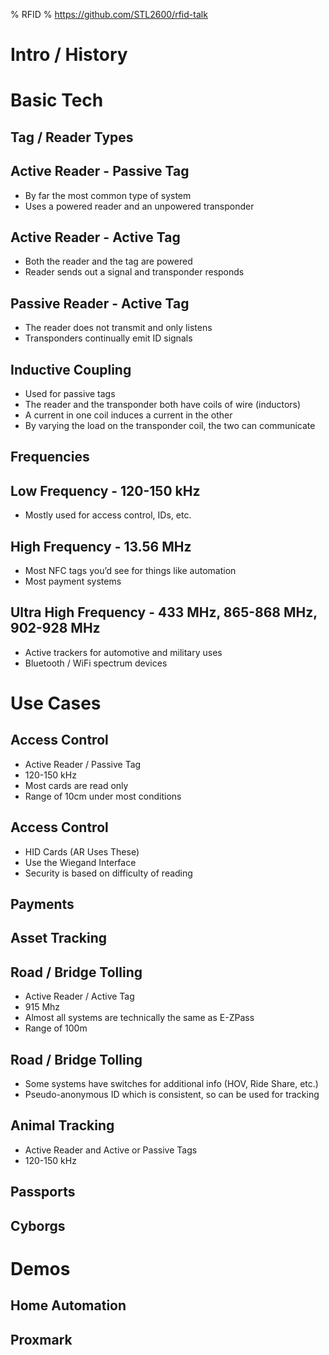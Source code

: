 % RFID
% https://github.com/STL2600/rfid-talk

# Intro / History

# Basic Tech

## Tag / Reader Types

## Active Reader - Passive Tag

 - By far the most common type of system
 - Uses a powered reader and an unpowered transponder

## Active Reader - Active Tag

 - Both the reader and the tag are powered
 - Reader sends out a signal and transponder responds

## Passive Reader - Active Tag

 - The reader does not transmit and only listens
 - Transponders continually emit ID signals

## Inductive Coupling

 - Used for passive tags
 - The reader and the transponder both have coils of wire (inductors)
 - A current in one coil induces a current in the other
 - By varying the load on the transponder coil, the two can communicate

## Frequencies

## Low Frequency - 120-150 kHz

 - Mostly used for access control, IDs, etc.

## High Frequency - 13.56 MHz

 - Most NFC tags you’d see for things like automation
 - Most payment systems

## Ultra High Frequency - 433 MHz, 865-868 MHz, 902-928 MHz

 - Active trackers for automotive and military uses
 - Bluetooth / WiFi spectrum devices

# Use Cases

## Access Control

 - Active Reader / Passive Tag 
 - 120-150 kHz
 - Most cards are read only
 - Range of 10cm under most conditions

## Access Control

 - HID Cards (AR Uses These)
 - Use the Wiegand Interface
 - Security is based on difficulty of reading

## Payments

## Asset Tracking

## Road / Bridge Tolling

 - Active Reader / Active Tag
 - 915 Mhz
 - Almost all systems are technically the same as E-ZPass
 - Range of 100m

## Road / Bridge Tolling

 - Some systems have switches for additional info (HOV, Ride Share, etc.)
 - Pseudo-anonymous ID which is consistent, so can be used for tracking

## Animal Tracking

 - Active Reader and Active or Passive Tags
 - 120-150 kHz

## Passports

## Cyborgs

# Demos

## Home Automation

## Proxmark


